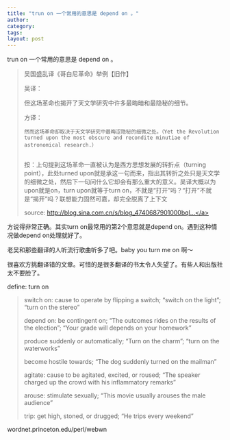 ```yaml
---
title: "trun on 一个常用的意思是 depend on 。"
author:
category: 
tags: 
layout: post
---
```

trun on 一个常用的意思是 depend on 。

<blockquote>

吴国盛乱译《哥白尼革命》举例【旧作】



吴译：



但这场革命也揭开了天文学研究中许多最晦暗和最隐秘的细节。



方译：

<pre><code>然而这场革命却取决于天文学研究中最晦涩隐秘的细微之处。（Yet the Revolution turned upon the most obscure and recondite minutiae of astronomical research.）

</code></pre>



按：上句提到这场革命一直被认为是西方思想发展的转折点（turning point），此处turned upon就是承这一句而来，指出其转折之处只是天文学的细微之处，然后下一句问什么它却会有那么重大的意义。吴译大概以为upon就是on，turn upon就等于turn on，不就是“打开”吗？“打开”不就是“揭开”吗？联想能力固然可嘉，却完全脱离了上下文



source: <a href="http://blog.sina.com.cn/s/blog_4740687901000bql.html">http://blog.sina.com.cn/s/blog_4740687901000bql...</a>

</blockquote>

方说得非常正确。其实turn on最常用的第2个意思就是depend on。遇到这种情况做depend on处理就好了。

老吴和那些翻译的人听流行歌曲听多了吧。baby you turn me on 啊～

很喜欢方挑翻译错的文章。可惜的是很多翻译的书太令人失望了。有些人和出版社太不要脸了。

define: turn on

<blockquote>

switch on: cause to operate by flipping a switch; “switch on the light”; “turn on the stereo”



depend on: be contingent on; “The outcomes rides on the results of the election”; “Your grade will depends on your homework”



produce suddenly or automatically; “Turn on the charm”; “turn on the waterworks”



become hostile towards; “The dog suddenly turned on the mailman”



agitate: cause to be agitated, excited, or roused; “The speaker charged up the crowd with his inflammatory remarks”



arouse: stimulate sexually; “This movie usually arouses the male audience”



trip: get high, stoned, or drugged; “He trips every weekend”

</blockquote>

wordnet.princeton.edu/perl/webwn

